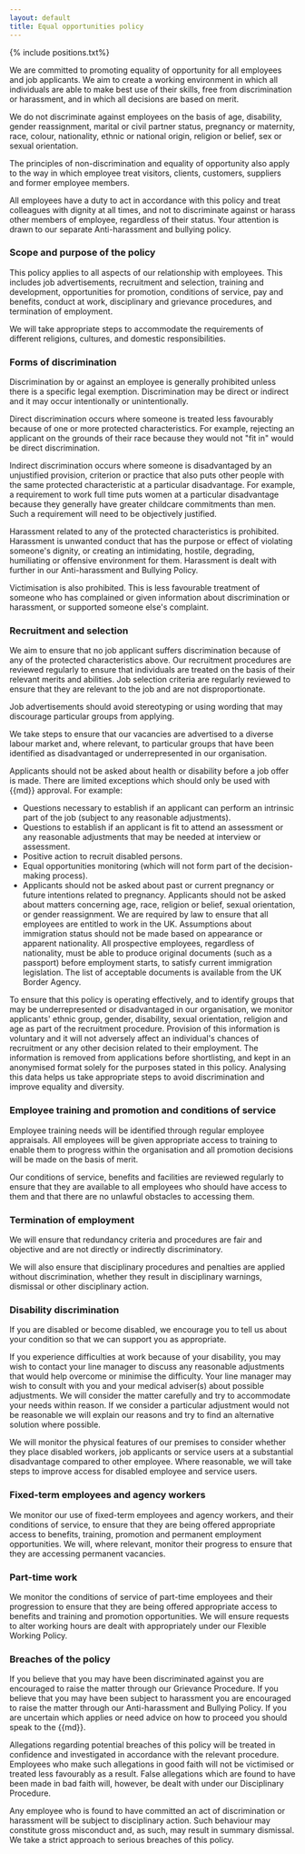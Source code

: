 ```yaml
---
layout: default
title: Equal opportunities policy
---
```


{% include positions.txt%}

We are committed to promoting equality of opportunity for all employees and job applicants. We aim to create a working environment in which all individuals are able to make best use of their skills, free from discrimination or harassment, and in which all decisions are based on merit.

We do not discriminate against employees on the basis of age, disability, gender reassignment, marital or civil partner status, pregnancy or maternity, race, colour, nationality, ethnic or national origin, religion or belief, sex or sexual orientation.

The principles of non-discrimination and equality of opportunity also apply to the way in which employee treat visitors, clients, customers, suppliers and former employee members.

All employees have a duty to act in accordance with this policy and treat colleagues with dignity at all times, and not to discriminate against or harass other members of employee, regardless of their status. Your attention is drawn to our separate Anti-harassment and bullying policy.

### Scope and purpose of the policy

This policy applies to all aspects of our relationship with employees. This includes job advertisements, recruitment and selection, training and development, opportunities for promotion, conditions of service, pay and benefits, conduct at work, disciplinary and grievance procedures, and termination of employment.

We will take appropriate steps to accommodate the requirements of different religions, cultures, and domestic responsibilities.

### Forms of discrimination

Discrimination by or against an employee is generally prohibited unless there is a specific legal exemption. Discrimination may be direct or indirect and it may occur intentionally or unintentionally.

Direct discrimination occurs where someone is treated less favourably because of one or more protected characteristics.  For example, rejecting an applicant on the grounds of their race because they would not "fit in" would be direct discrimination.

Indirect discrimination occurs where someone is disadvantaged by an unjustified provision, criterion or practice that also puts other people with the same protected characteristic at a particular disadvantage. For example, a requirement to work full time puts women at a particular disadvantage because they generally have greater childcare commitments than men. Such a requirement will need to be objectively justified.

Harassment related to any of the protected characteristics is prohibited. Harassment is unwanted conduct that has the purpose or effect of violating someone's dignity, or creating an intimidating, hostile, degrading, humiliating or offensive environment for them. Harassment is dealt with further in our Anti-harassment and Bullying Policy.

Victimisation is also prohibited. This is less favourable treatment of someone who has complained or given information about discrimination or harassment, or supported someone else's complaint.

### Recruitment and selection

We aim to ensure that no job applicant suffers discrimination because of any of the protected characteristics above. Our recruitment procedures are reviewed regularly to ensure that individuals are treated on the basis of their relevant merits and abilities. Job selection criteria are regularly reviewed to ensure that they are relevant to the job and are not disproportionate.

Job advertisements should avoid stereotyping or using wording that may discourage particular groups from applying.

We take steps to ensure that our vacancies are advertised to a diverse labour market and, where relevant, to particular groups that have been identified as disadvantaged or underrepresented in our organisation.

Applicants should not be asked about health or disability before a job offer is made. There are limited exceptions which should only be used with {{md}} approval. For example:

* Questions necessary to establish if an applicant can perform an intrinsic part of the job (subject to any reasonable adjustments).
* Questions to establish if an applicant is fit to attend an assessment or any reasonable adjustments that may be needed at interview or assessment.
* Positive action to recruit disabled persons.
* Equal opportunities monitoring (which will not form part of the decision-making process).
* Applicants should not be asked about past or current pregnancy or future intentions related to pregnancy. Applicants should not be asked about matters concerning age, race, religion or belief, sexual orientation, or gender reassignment.
We are required by law to ensure that all employees are entitled to work in the UK. Assumptions about immigration status should not be made based on appearance or apparent nationality. All prospective employees, regardless of nationality, must be able to produce original documents (such as a passport) before employment starts, to satisfy current immigration legislation. The list of acceptable documents is available from the UK Border Agency.

To ensure that this policy is operating effectively, and to identify groups that may be underrepresented or disadvantaged in our organisation, we monitor applicants' ethnic group, gender, disability, sexual orientation, religion and age as part of the recruitment procedure. Provision of this information is voluntary and it will not adversely affect an individual's chances of recruitment or any other decision related to their employment. The information is removed from applications before shortlisting, and kept in an anonymised format solely for the purposes stated in this policy. Analysing this data helps us take appropriate steps to avoid discrimination and improve equality and diversity.

### Employee training and promotion and conditions of service

Employee training needs will be identified through regular employee appraisals. All employees will be given appropriate access to training to enable them to progress within the organisation and all promotion decisions will be made on the basis of merit.

Our conditions of service, benefits and facilities are reviewed regularly to ensure that they are available to all employees who should have access to them and that there are no unlawful obstacles to accessing them.


### Termination of employment
We will ensure that redundancy criteria and procedures are fair and objective and are not directly or indirectly discriminatory.

We will also ensure that disciplinary procedures and penalties are applied without discrimination, whether they result in disciplinary warnings, dismissal or other disciplinary action.

### Disability discrimination
If you are disabled or become disabled, we encourage you to tell us about your condition so that we can support you as appropriate.

If you experience difficulties at work because of your disability, you may wish to contact your line manager to discuss any reasonable adjustments that would help overcome or minimise the difficulty.  Your line manager may wish to consult with you and your medical adviser(s) about possible adjustments. We will consider the matter carefully and try to accommodate your needs within reason. If we consider a particular adjustment would not be reasonable we will explain our reasons and try to find an alternative solution where possible.

We will monitor the physical features of our premises to consider whether they place disabled workers, job applicants or service users at a substantial disadvantage compared to other employee. Where reasonable, we will take steps to improve access for disabled employee and service users.

### Fixed-term employees and agency workers

We monitor our use of fixed-term employees and agency workers, and their conditions of service, to ensure that they are being offered appropriate access to benefits, training, promotion and permanent employment opportunities. We will, where relevant, monitor their progress to ensure that they are accessing permanent vacancies.

### Part-time work

We monitor the conditions of service of part-time employees and their progression to ensure that they are being offered appropriate access to benefits and training and promotion opportunities. We will ensure requests to alter working hours are dealt with appropriately under our Flexible Working Policy.

### Breaches of the policy

If you believe that you may have been discriminated against you are encouraged to raise the matter through our Grievance Procedure. If you believe that you may have been subject to harassment you are encouraged to raise the matter through our Anti-harassment and Bullying Policy. If you are uncertain which applies or need advice on how to proceed you should speak to the {{md}}.

Allegations regarding potential breaches of this policy will be treated in confidence and investigated in accordance with the relevant procedure. Employees who make such allegations in good faith will not be victimised or treated less favourably as a result. False allegations which are found to have been made in bad faith will, however, be dealt with under our Disciplinary Procedure.

Any employee who is found to have committed an act of discrimination or harassment will be subject to disciplinary action. Such behaviour may constitute gross misconduct and, as such, may result in summary dismissal. We take a strict approach to serious breaches of this policy.

